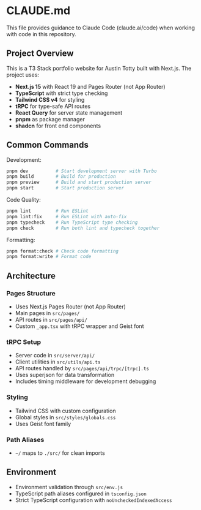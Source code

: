 # CLAUDE.md

This file provides guidance to Claude Code (claude.ai/code) when working with code in this repository.

## Project Overview

This is a T3 Stack portfolio website for Austin Totty built with Next.js. The project uses:
- **Next.js 15** with React 19 and Pages Router (not App Router)
- **TypeScript** with strict type checking
- **Tailwind CSS v4** for styling
- **tRPC** for type-safe API routes
- **React Query** for server state management
- **pnpm** as package manager
- **shadcn** for front end components

## Common Commands

Development:
```bash
pnpm dev          # Start development server with Turbo
pnpm build        # Build for production
pnpm preview      # Build and start production server
pnpm start        # Start production server
```

Code Quality:
```bash
pnpm lint         # Run ESLint
pnpm lint:fix     # Run ESLint with auto-fix
pnpm typecheck    # Run TypeScript type checking
pnpm check        # Run both lint and typecheck together
```

Formatting:
```bash
pnpm format:check # Check code formatting
pnpm format:write # Format code
```

## Architecture

### Pages Structure
- Uses Next.js Pages Router (not App Router)
- Main pages in `src/pages/`
- API routes in `src/pages/api/`
- Custom `_app.tsx` with tRPC wrapper and Geist font

### tRPC Setup
- Server code in `src/server/api/`
- Client utilities in `src/utils/api.ts`
- API routes handled by `src/pages/api/trpc/[trpc].ts`
- Uses superjson for data transformation
- Includes timing middleware for development debugging

### Styling
- Tailwind CSS with custom configuration
- Global styles in `src/styles/globals.css`
- Uses Geist font family

### Path Aliases
- `~/` maps to `./src/` for clean imports

## Environment
- Environment validation through `src/env.js`
- TypeScript path aliases configured in `tsconfig.json`
- Strict TypeScript configuration with `noUncheckedIndexedAccess`
